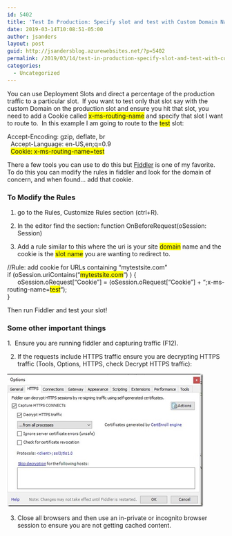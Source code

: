 ```yaml
---
id: 5402
title: 'Test In Production: Specify slot and test with Custom Domain Name'
date: 2019-03-14T10:08:51-05:00
author: jsanders
layout: post
guid: http://jsandersblog.azurewebsites.net/?p=5402
permalink: /2019/03/14/test-in-production-specify-slot-and-test-with-custom-domain-name/
categories:
  - Uncategorized
---
```

You can use Deployment Slots and direct a percentage of the production traffic to a particular slot.&nbsp; If you want to test only that slot say with the custom Domain on the production slot and ensure you hit that slot, you need to add a Cookie called <font style="background-color: rgb(255, 255, 0);">x-ms-routing-name</font> and specify that slot I want to route to.&nbsp; In this example I am going to route to the <font style="background-color: rgb(255, 255, 0);">test</font> slot:

Accept-Encoding: gzip, deflate, br  
&nbsp; Accept-Language: en-US,en;q=0.9  
&nbsp; <font style="background-color: rgb(255, 255, 0);">Cookie: x-ms-routing-name=test</font>

There a few tools you can use to do this but <a href="https://www.telerik.com/fiddler" target="_blank">Fiddler</a> is one of my favorite.&nbsp; To do this you can modify the rules in fiddler and look for the domain of concern, and when found… add that cookie.&nbsp; 

### To Modify the Rules

1. go to the Rules, Customize Rules section (ctrl+R).

2. In the editor find the section: function OnBeforeRequest(oSession: Session) 

3. Add a rule similar to this where the uri is your site <font style="background-color: rgb(255, 255, 0);">domain</font> name and the cookie is the <font style="background-color: rgb(255, 255, 0);">slot name</font> you are wanting to redirect to.

//Rule: add cookie for URLs containing &#8220;mytestsite.com&#8221;  
if (oSession.uriContains(&#8220;<font style="background-color: rgb(255, 255, 0);">mytestsite.com</font>&#8220;) ) {  
&nbsp;&nbsp;&nbsp;&nbsp;&nbsp; oSession.oRequest[&#8220;Cookie&#8221;] = (oSession.oRequest[&#8220;Cookie&#8221;] + &#8220;;x-ms-routing-name=<font style="background-color: rgb(255, 255, 0);">test</font>&#8220;);  
}

Then run Fiddler and test your slot!



### Some other important things

1.&nbsp; Ensure you are running fiddler and capturing traffic (F12).

2. If the requests include HTTPS traffic ensure you are decrypting HTTPS traffic (Tools, Options, HTTPS, check Decrypt HTTPS traffic):

[<img loading="lazy" width="454" height="308" title="DecryptHTTPS 2019-03-14 110222" style="display: inline; background-image: none;" alt="DecryptHTTPS 2019-03-14 110222" src="/assets/images/2019/03/DecryptHTTPS-2019-03-14-110222_thumb-2.jpg" border="0" />](/assets/images/2019/03/DecryptHTTPS-2019-03-14-110222-2.jpg)

3. Close all browsers and then use an in-private or incognito browser session to ensure you are not getting cached content.
